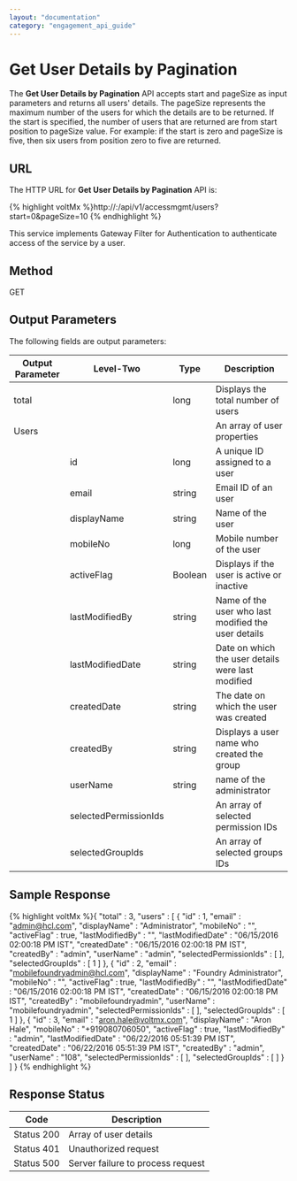 ```yaml
---
layout: "documentation"
category: "engagement_api_guide"
---
```


# Get User Details by Pagination

The **Get User Details by Pagination** API accepts start and pageSize as input parameters and returns all users' details. The pageSize represents the maximum number of the users for which the details are to be returned. If the start is specified, the number of users that are returned are from start position to pageSize value. For example: if the start is zero and pageSize is five, then six users from position zero to five are returned.

## URL

The HTTP URL for **Get User Details by Pagination** API is:

{% highlight voltMx %}http://<host>:<port>/api/v1/accessmgmt/users?start=0&pageSize=10
{% endhighlight %}

This service implements Gateway Filter for Authentication to authenticate access of the service by a user.

## Method

GET

## Output Parameters

The following fields are output parameters:

| Output Parameter | Level-Two             | Type    | Description                                         |
| ---------------- | --------------------- | ------- | --------------------------------------------------- |
| total            |                       | long    | Displays the total number of users                  |
| Users            |                       |         | An array of user properties                         |
|                  | id                    | long    | A unique ID assigned to a user                      |
|                  | email                 | string  | Email ID of an user                                 |
|                  | displayName           | string  | Name of the user                                    |
|                  | mobileNo              | long    | Mobile number of the user                           |
|                  | activeFlag            | Boolean | Displays if the user is active or inactive          |
|                  | lastModifiedBy        | string  | Name of the user who last modified the user details |
|                  | lastModifiedDate      | string  | Date on which the user details were last modified   |
|                  | createdDate           | string  | The date on which the user was created              |
|                  | createdBy             | string  | Displays a user name who created the group          |
|                  | userName              | string  | name of the administrator                           |
|                  | selectedPermissionIds |         | An array of selected permission IDs                 |
|                  | selectedGroupIds      |         | An array of selected groups IDs                     |

## Sample Response

{% highlight voltMx %}{
"total" : 3,
"users" : [ {
"id" : 1,
"email" : "admin@hcl.com",
"displayName" : "Administrator",
"mobileNo" : "",
"activeFlag" : true,
"lastModifiedBy" : "",
"lastModifiedDate" : "06/15/2016 02:00:18 PM IST",
"createdDate" : "06/15/2016 02:00:18 PM IST",
"createdBy" : "admin",
"userName" : "admin",
"selectedPermissionIds" : [ ],
"selectedGroupIds" : [ 1 ]
}, {
"id" : 2,
"email" : "mobilefoundryadmin@hcl.com",
"displayName" : "Foundry Administrator",
"mobileNo" : "",
"activeFlag" : true,
"lastModifiedBy" : "",
"lastModifiedDate" : "06/15/2016 02:00:18 PM IST",
"createdDate" : "06/15/2016 02:00:18 PM IST",
"createdBy" : "mobilefoundryadmin",
"userName" : "mobilefoundryadmin",
"selectedPermissionIds" : [ ],
"selectedGroupIds" : [ 1 ]
}, {
"id" : 3,
"email" : "aron.hale@voltmx.com",
"displayName" : "Aron Hale",
"mobileNo" : "+919080706050",
"activeFlag" : true,
"lastModifiedBy" : "admin",
"lastModifiedDate" : "06/22/2016 05:51:39 PM IST",
"createdDate" : "06/22/2016 05:51:39 PM IST",
"createdBy" : "admin",
"userName" : "108",
"selectedPermissionIds" : [ ],
"selectedGroupIds" : [ ]
} ]
}
{% endhighlight %}

## Response Status

| Code       | Description                       |
| ---------- | --------------------------------- |
| Status 200 | Array of user details             |
| Status 401 | Unauthorized request              |
| Status 500 | Server failure to process request |
